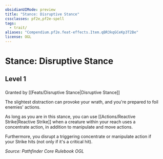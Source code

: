 ```yaml
---
obsidianUIMode: preview
title: "Stance: Disruptive Stance"
cssclasses: pf2e,pf2e-spell
tags:
  - trait/
aliases: "Compendium.pf2e.feat-effects.Item.qBR3kqGCeKp3T2Be"
license: OGL
---
```

# Stance: Disruptive Stance
## Level 1
### 






Granted by [[Feats/Disruptive Stance|Disruptive Stance]]

The slightest distraction can provoke your wrath, and you're prepared to foil enemies' actions.

As long as you are in this stance, you can use [[Actions/Reactive Strike|Reactive Strike]] when a creature within your reach uses a concentrate action, in addition to manipulate and move actions.

Furthermore, you disrupt a triggering concentrate or manipulate action if your Strike hits (not only if it's a critical hit).

*Source: Pathfinder Core Rulebook*
*OGL*